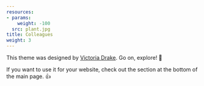 ```yaml
---
resources:
- params:
    weight: -100
  src: plant.jpg
title: Colleagues
weight: 3
---
```


This theme was designed by [Victoria Drake](https://victoria.dev). Go on, explore! 💪

If you want to use it for your website, check out the section at the bottom of the main page. 👍
